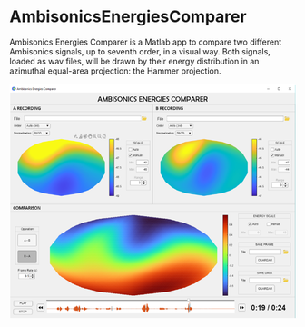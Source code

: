 # AmbisonicsEnergiesComparer

Ambisonics Energies Comparer is a Matlab app to compare two different Ambisonics signals, up to seventh order, in a visual way. Both signals, loaded as wav files, will be drawn by their energy distribution in an azimuthal equal-area projection: the Hammer projection.

![Interfaz](Interfaz.png)

